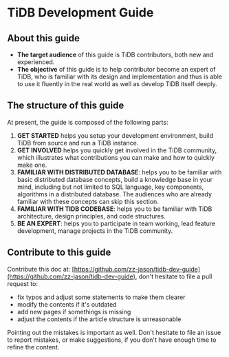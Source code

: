 # TiDB Development Guide

## About this guide

* **The target audience** of this guide is TiDB contributors, both new and experienced.
* **The objective** of this guide is to help contributor become an expert of TiDB, who is familiar with its design and implementation and thus is able to use it fluently in the real world as well as develop TiDB itself deeply.

## The structure of this guide

At present, the guide is composed of the following parts:

1. **GET STARTED** helps you setup your development environment, build TiDB from source and run a TiDB instance.
2. **GET INVOLVED** helps you quickly get involved in the TiDB community, which illustrates what contributions you can make and how to quickly make one.
3. **FAMILIAR WITH DISTRIBUTED DATABASE**: helps you to be familiar with basic distributed database concepts, build a knowledge base in your mind, including but not limited to SQL language, key components, algorithms in a distributed database. The audiences who are already familiar with these concepts can skip this section.
4. **FAMILIAR WITH TIDB CODEBASE**: helps you to be familiar with TiDB architecture, design principles, and code structures.
5. **BE AN EXPERT**: helps you to participate in team working, lead feature development, manage projects in the TiDB community.

## Contribute to this guide

Contribute this doc at: [https://github.com/zz-jason/tidb-dev-guide](https://github.com/zz-jason/tidb-dev-guide), don't hesitate to file a pull request to:

* fix typos and adjust some statements to make them clearer 
* modify the contents if it's outdated
* add new pages if somethings is missing
* adjust the contents if the article structure is unreasonable

Pointing out the mistakes is important as well. Don't hesitate to file an issue to report mistakes, or make suggestions, if you don't have enough time to refine the content.

